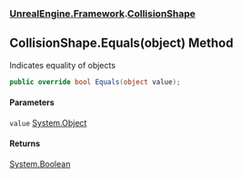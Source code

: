 ### [UnrealEngine.Framework](UnrealEngine_Framework.md 'UnrealEngine.Framework').[CollisionShape](CollisionShape.md 'UnrealEngine.Framework.CollisionShape')
## CollisionShape.Equals(object) Method
Indicates equality of objects  
```csharp
public override bool Equals(object value);
```
#### Parameters
<a name='UnrealEngine_Framework_CollisionShape_Equals(object)_value'></a>
`value` [System.Object](https://docs.microsoft.com/en-us/dotnet/api/System.Object 'System.Object')  
  
#### Returns
[System.Boolean](https://docs.microsoft.com/en-us/dotnet/api/System.Boolean 'System.Boolean')  
